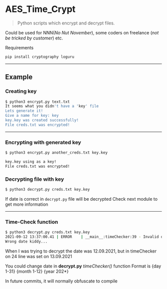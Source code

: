 # AES_Time_Crypt

>Python scripts which encrypt and decrypt files.

Could be used for NNN(*No Nut November*), some coders on freelance (*not be tricked by customer*) etc.

Requirements

```bash
pip install cryptography loguru
```

***

## Example

### Creating key

```bash
$ python3 encrypt.py text.txt
It seems what you didn't have a 'key' file
Lets generate it!
Give a name for key: key
key.key was created successfully!
File creds.txt was encrypted!
```

***

### Encrypting with generated key

```bash
$ python3 encrypt.py another_creds.txt key.key

key.key using as a key!
File creds.txt was encrypted!
```

### Decrypting file with key

```bash
$ python3 decrypt.py creds.txt key.key
```

If date is correct in ```decrypt.py``` file will be decrypted
Check next module to get more information

***

### Time-Check function

```bash
$ python3 decrypt.py creds.txt key.key
2021-09-12 13:37:00.41 | ERROR    | __main__:timeChecker:39 - Invalid date!
Wrong date kiddy...
```
When I was trying to decrypt the date was 12.09.2021, but in timeChecker on 24 line was set on 13.09.2021

You could change date in **decrypt.py** *timeChecker()* function
Format is {day 1-31} {month 1-12} {year 202*}

In future commits, it will normally obfuscate to compile
